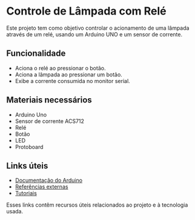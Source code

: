 # Controle de Lâmpada com Relé

Este projeto tem como objetivo controlar o acionamento de uma lâmpada através de um relé, usando um Arduino UNO e um sensor de corrente.

## Funcionalidade

- Aciona o relé ao pressionar o botão.
- Aciona a lâmpada ao pressionar um botão.
- Exibe a corrente consumida no monitor serial.

## Materiais necessários

- Arduino Uno
- Sensor de corrente ACS712
- Relé
- Botão
- LED
- Protoboard

## Links úteis

- [Documentação do Arduino](./Links/Documentacao.md)
- [Referências externas](./Links/Referencias.md)
- [Tutoriais](./Links/Tutoriais.md)

Esses links contêm recursos úteis relacionados ao projeto e à tecnologia usada.
